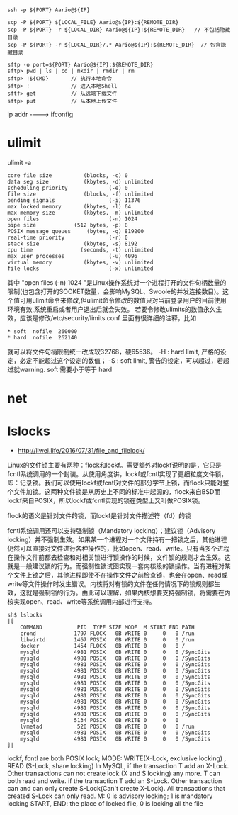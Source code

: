 # 
```
ssh -p ${PORT} Aario@${IP}

scp -P ${PORT} ${LOCAL_FILE} Aario@${IP}:${REMOTE_DIR}
scp -P ${PORT} -r ${LOCAL_DIR} Aario@${IP}:${REMOTE_DIR}   // 不包括隐藏目录
scp -P ${PORT} -r ${LOCAL_DIR}/.* Aario@${IP}:${REMOTE_DIR}  // 包含隐藏目录

sftp -o port=${PORT} Aario@${IP}:${REMOTE_DIR}
sftp> pwd | ls | cd | mkdir | rmdir | rm
sftp> !${CMD}       // 执行本地命令
sftp> !             // 进入本地Shell
sftf> get           // 从远端下载文件
sftp> put           // 从本地上传文件
```

ip addr   ---->  ifconfig

# ulimit
ulimit -a
```
core file size          (blocks, -c) 0
data seg size           (kbytes, -d) unlimited
scheduling priority             (-e) 0
file size               (blocks, -f) unlimited
pending signals                 (-i) 11376
max locked memory       (kbytes, -l) 64
max memory size         (kbytes, -m) unlimited
open files                      (-n) 1024
pipe size            (512 bytes, -p) 8
POSIX message queues     (bytes, -q) 819200
real-time priority              (-r) 0
stack size              (kbytes, -s) 8192
cpu time               (seconds, -t) unlimited
max user processes              (-u) 4096
virtual memory          (kbytes, -v) unlimited
file locks                      (-x) unlimited
```

其中 "open files (-n) 1024 "是Linux操作系统对一个进程打开的文件句柄数量的限制(也包含打开的SOCKET数量，会影响MySQL、Swoole的并发连接数目)。这个值可用ulimit命令来修改,但ulimit命令修改的数值只对当前登录用户的目前使用环境有效,系统重启或者用户退出后就会失效。
若要令修改ulimits的数值永久生效，应该是修改/etc/security/limits.conf
里面有很详细的注释，比如
```
* soft  nofile  260000
* hard  nofile  262140
```
就可以将文件句柄限制统一改成软32768，硬65536。
-H : hard limit, 严格的设定，必定不能超过这个设定的数值；
-S : soft limit, 警告的设定，可以超过，若超过就warning. soft 需要小于等于 hard

# net



# lslocks
* http://liwei.life/2016/07/31/file_and_filelock/

Linux的文件锁主要有两种：flock和lockf。需要额外对lockf说明的是，它只是fcntl系统调用的一个封装。从使用角度讲，lockf或fcntl实现了更细粒度文件锁，即：记录锁。我们可以使用lockf或fcntl对文件的部分字节上锁，而flock只能对整个文件加锁。这两种文件锁是从历史上不同的标准中起源的，flock来自BSD而lockf来自POSIX，所以lockf或fcntl实现的锁在类型上又叫做POSIX锁。

flock的语义是针对文件的锁，而lockf是针对文件描述符（fd）的锁

fcntl系统调用还可以支持强制锁（Mandatory locking）；建议锁（Advisory locking）并不强制生效。如果某一个进程对一个文件持有一把锁之后，其他进程仍然可以直接对文件进行各种操作的，比如open、read、write。只有当多个进程在操作文件前都去检查和对相关锁进行锁操作的时候，文件锁的规则才会生效。这就是一般建议锁的行为。而强制性锁试图实现一套内核级的锁操作。当有进程对某个文件上锁之后，其他进程即使不在操作文件之前检查锁，也会在open、read或write等文件操作时发生错误。内核将对有锁的文件在任何情况下的锁规则都生效，这就是强制锁的行为。由此可以理解，如果内核想要支持强制锁，将需要在内核实现open、read、write等系统调用内部进行支持。
```
sh$ lslocks
|[
    COMMAND           PID  TYPE SIZE MODE  M START END PATH
    crond            1797 FLOCK   0B WRITE 0     0   0 /run
    libvirtd         1467 POSIX   0B WRITE 0     0   0 /run
    docker           1454 FLOCK   0B WRITE 0     0   0 /
    mysqld           4981 POSIX   0B WRITE 0     0   0 /SyncGits
    mysqld           4981 POSIX   0B WRITE 0     0   0 /SyncGits
    mysqld           4981 POSIX   0B WRITE 0     0   0 /SyncGits
    mysqld           4981 POSIX   0B WRITE 0     0   0 /SyncGits
    mysqld           4981 POSIX   0B WRITE 0     0   0 /SyncGits
    mysqld           4981 POSIX   0B WRITE 0     0   0 /SyncGits
    mysqld           4981 POSIX   0B WRITE 0     0   0 /SyncGits
    mysqld           4981 POSIX   0B WRITE 0     0   0 /SyncGits
    mysqld           4981 POSIX   0B WRITE 0     0   0 /SyncGits
    mysqld           4981 POSIX   0B WRITE 0     0   0 /SyncGits
    mysqld           4981 POSIX   0B WRITE 0     0   0 /SyncGits
    mysqld           5134 POSIX   0B WRITE 0     0   0
    lvmetad           520 POSIX   0B WRITE 0     0   0 /run
    mysqld           4981 POSIX   0B WRITE 0     0   0 /SyncGits
    mysqld           4981 POSIX   0B WRITE 0     0   0 /SyncGits
]|
```

lockf, fcntl are both POSIX lock; 
MODE: WRITE(X-Lock, exclusive locking) ,  READ (S-Lock, share locking)
        In MySQL, 
            if the transaction T add an X-Lock. Other transactions can not create lock (X and S locking) any more. T can both read and write.
            if the transaction T add an S-Lock. Other transaction can and can only create S-Lock(Can't create X-Lock). All transactions
            that created S-Lock can only read.
M: 0 is advisory locking; 1 is mandatory locking
START, END: the place of locked file, 0 is locking all the file
